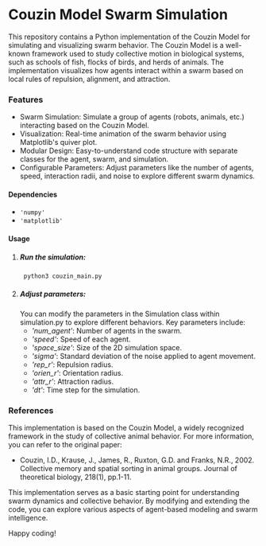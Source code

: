 # **Couzin Model Swarm Simulation**

This repository contains a Python implementation of the Couzin Model for simulating and visualizing swarm behavior. The Couzin Model is a well-known framework used to study collective motion in biological systems, such as schools of fish, flocks of birds, and herds of animals. The implementation visualizes how agents interact within a swarm based on local rules of repulsion, alignment, and attraction.

### **Features**

- Swarm Simulation: Simulate a group of agents (robots, animals, etc.) interacting based on the Couzin Model.
- Visualization: Real-time animation of the swarm behavior using Matplotlib's quiver plot.
- Modular Design: Easy-to-understand code structure with separate classes for the agent, swarm, and simulation.
- Configurable Parameters: Adjust parameters like the number of agents, speed, interaction radii, and noise to explore different swarm dynamics.

#### **Dependencies**
- ```'numpy'```
- ```'matplotlib'```

#### **Usage**
1. ##### **Run the simulation:**
   ``` python3 couzin_main.py```
2. ##### **Adjust parameters:**
   You can modify the parameters in the Simulation class within simulation.py to explore different behaviors. Key parameters include:
   - *'num_agent'*: Number of agents in the swarm.
   - *'speed'*: Speed of each agent.
   - *'space_size'*: Size of the 2D simulation space.
   - *'sigma'*: Standard deviation of the noise applied to agent movement.
   - *'rep_r'*: Repulsion radius.
   - *'orien_r'*: Orientation radius.
   - *'attr_r'*: Attraction radius.
   - *'dt'*: Time step for the simulation.
### **References**
This implementation is based on the Couzin Model, a widely recognized framework in the study of collective animal behavior. For more information, you can refer to the original paper:
- Couzin, I.D., Krause, J., James, R., Ruxton, G.D. and Franks, N.R., 2002. Collective memory and spatial sorting in animal groups. Journal of theoretical biology, 218(1), pp.1-11.

This implementation serves as a basic starting point for understanding swarm dynamics and collective behavior. By modifying and extending the code, you can explore various aspects of agent-based modeling and swarm intelligence.

Happy coding!
